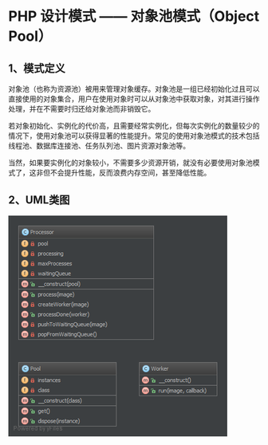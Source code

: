 # PHP 设计模式 —— 对象池模式（Object Pool）
## 1、模式定义
对象池（也称为资源池）被用来管理对象缓存。对象池是一组已经初始化过且可以直接使用的对象集合，用户在使用对象时可以从对象池中获取对象，对其进行操作处理，并在不需要时归还给对象池而非销毁它。

若对象初始化、实例化的代价高，且需要经常实例化，但每次实例化的数量较少的情况下，使用对象池可以获得显著的性能提升。常见的使用对象池模式的技术包括线程池、数据库连接池、任务队列池、图片资源对象池等。

当然，如果要实例化的对象较小，不需要多少资源开销，就没有必要使用对象池模式了，这非但不会提升性能，反而浪费内存空间，甚至降低性能。
## 2、UML类图
![Object-Pool-UML.png](/static/images/Object-Pool-UML.png)